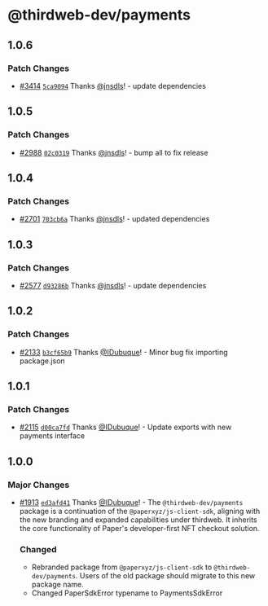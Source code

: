 # @thirdweb-dev/payments

## 1.0.6

### Patch Changes

- [#3414](https://github.com/thirdweb-dev/js/pull/3414) [`5ca9094`](https://github.com/thirdweb-dev/js/commit/5ca9094e260e9758f2e8964617e172ae542306fc) Thanks [@jnsdls](https://github.com/jnsdls)! - update dependencies

## 1.0.5

### Patch Changes

- [#2988](https://github.com/thirdweb-dev/js/pull/2988) [`02c0319`](https://github.com/thirdweb-dev/js/commit/02c03196ad38de888ff86311c68fa010018bda60) Thanks [@jnsdls](https://github.com/jnsdls)! - bump all to fix release

## 1.0.4

### Patch Changes

- [#2701](https://github.com/thirdweb-dev/js/pull/2701) [`703cb6a`](https://github.com/thirdweb-dev/js/commit/703cb6ae3cc51fa4b0ba7c87f09f8e84dab8ed3f) Thanks [@jnsdls](https://github.com/jnsdls)! - updated dependencies

## 1.0.3

### Patch Changes

- [#2577](https://github.com/thirdweb-dev/js/pull/2577) [`d93286b`](https://github.com/thirdweb-dev/js/commit/d93286bc1f8224d055b50ce3ffa4f302869cb2b1) Thanks [@jnsdls](https://github.com/jnsdls)! - update dependencies

## 1.0.2

### Patch Changes

- [#2133](https://github.com/thirdweb-dev/js/pull/2133) [`b3cf65b9`](https://github.com/thirdweb-dev/js/commit/b3cf65b9dbdab22a452d2c597d21a14300b2d174) Thanks [@IDubuque](https://github.com/IDubuque)! - Minor bug fix importing package.json

## 1.0.1

### Patch Changes

- [#2115](https://github.com/thirdweb-dev/js/pull/2115) [`d00ca7fd`](https://github.com/thirdweb-dev/js/commit/d00ca7fd2a0fa3e694bb37d1f486d3d4cf1ad79e) Thanks [@IDubuque](https://github.com/IDubuque)! - Update exports with new payments interface

## 1.0.0

### Major Changes

- [#1913](https://github.com/thirdweb-dev/js/pull/1913) [`ed3afd41`](https://github.com/thirdweb-dev/js/commit/ed3afd418cb6e0d711814a1c52afb302460751ba) Thanks [@IDubuque](https://github.com/IDubuque)! - The `@thirdweb-dev/payments` package is a continuation of the `@paperxyz/js-client-sdk`, aligning with the new branding and expanded capabilities under thirdweb. It inherits the core functionality of Paper's developer-first NFT checkout solution.

  ### Changed

  - Rebranded package from `@paperxyz/js-client-sdk` to `@thirdweb-dev/payments`. Users of the old package should migrate to this new package name.
  - Changed PaperSdkError typename to PaymentsSdkError
